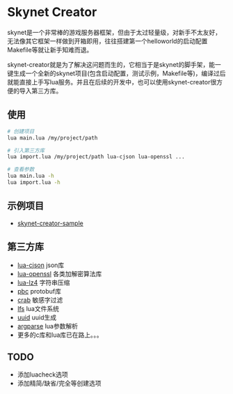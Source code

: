 # Skynet Creator
skynet是一个非常棒的游戏服务器框架，但由于太过轻量级，对新手不太友好，无法像其它框架一样做到开箱即用，往往搭建第一个helloworld的启动配置Makefile等就让新手知难而退。

skynet-creator就是为了解决这问题而生的，它相当于是skynet的脚手架，能一键生成一个全新的skynet项目(包含启动配置，测试示例，Makefile等)，编译过后就能直接上手写lua服务。并且在后续的开发中，也可以使用skynet-creator很方便的导入第三方库。

## 使用
```sh
# 创建项目
lua main.lua /my/project/path

# 引入第三方库
lua import.lua /my/project/path lua-cjson lua-openssl ...

# 查看参数
lua main.lua -h
lua import.lua -h
```

## 示例项目
+ [skynet-creator-sample](https://github.com/zhandouxiaojiji/skynet-creator-sample)

## 第三方库
+ [lua-cjson](https://github.com/cloudwu/lua-cjson.git) json库
+ [lua-openssl](https://github.com/zhongfq/lua-openssl) 各类加解密算法库
+ [lua-lz4](https://github.com/witchu/lua-lz4.git) 字符串压缩
+ [pbc](https://github.com/cloudwu/pbc.git) protobuf库
+ [crab](https://github.com/xjdrew/crab) 敏感字过滤
+ [lfs](https://github.com/keplerproject/luafilesystem.git) lua文件系统
+ [uuid](https://github.com/Tieske/uuid.git) uuid生成
+ [argparse](https://github.com/mpeterv/argparse.git) lua参数解析
+ 更多的c库和lua库已在路上。。。

## TODO
+ 添加luacheck选项
+ 添加精简/缺省/完全等创建选项